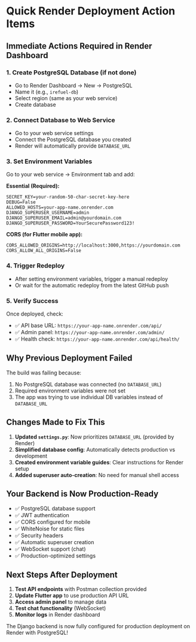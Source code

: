 # Quick Render Deployment Action Items

## Immediate Actions Required in Render Dashboard

### 1. Create PostgreSQL Database (if not done)
- Go to Render Dashboard → New → PostgreSQL
- Name it (e.g., `irefuel-db`)
- Select region (same as your web service)
- Create database

### 2. Connect Database to Web Service
- Go to your web service settings
- Connect the PostgreSQL database you created
- Render will automatically provide `DATABASE_URL`

### 3. Set Environment Variables
Go to your web service → Environment tab and add:

**Essential (Required):**
```
SECRET_KEY=your-random-50-char-secret-key-here
DEBUG=False
ALLOWED_HOSTS=your-app-name.onrender.com
DJANGO_SUPERUSER_USERNAME=admin
DJANGO_SUPERUSER_EMAIL=admin@yourdomain.com
DJANGO_SUPERUSER_PASSWORD=YourSecurePassword123!
```

**CORS (for Flutter mobile app):**
```
CORS_ALLOWED_ORIGINS=http://localhost:3000,https://yourdomain.com
CORS_ALLOW_ALL_ORIGINS=False
```

### 4. Trigger Redeploy
- After setting environment variables, trigger a manual redeploy
- Or wait for the automatic redeploy from the latest GitHub push

### 5. Verify Success
Once deployed, check:
- ✅ API base URL: `https://your-app-name.onrender.com/api/`
- ✅ Admin panel: `https://your-app-name.onrender.com/admin/`
- ✅ Health check: `https://your-app-name.onrender.com/api/health/`

## Why Previous Deployment Failed

The build was failing because:
1. No PostgreSQL database was connected (no `DATABASE_URL`)
2. Required environment variables were not set
3. The app was trying to use individual DB variables instead of `DATABASE_URL`

## Changes Made to Fix This

1. **Updated `settings.py`**: Now prioritizes `DATABASE_URL` (provided by Render)
2. **Simplified database config**: Automatically detects production vs development
3. **Created environment variable guides**: Clear instructions for Render setup
4. **Added superuser auto-creation**: No need for manual shell access

## Your Backend is Now Production-Ready

- ✅ PostgreSQL database support
- ✅ JWT authentication
- ✅ CORS configured for mobile
- ✅ WhiteNoise for static files
- ✅ Security headers
- ✅ Automatic superuser creation
- ✅ WebSocket support (chat)
- ✅ Production-optimized settings

## Next Steps After Deployment

1. **Test API endpoints** with Postman collection provided
2. **Update Flutter app** to use production API URL
3. **Access admin panel** to manage data
4. **Test chat functionality** (WebSocket)
5. **Monitor logs** in Render dashboard

The Django backend is now fully configured for production deployment on Render with PostgreSQL!
